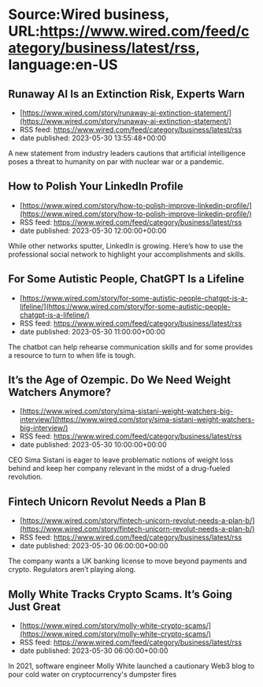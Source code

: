 # Source:Wired business, URL:https://www.wired.com/feed/category/business/latest/rss, language:en-US

## Runaway AI Is an Extinction Risk, Experts Warn
 - [https://www.wired.com/story/runaway-ai-extinction-statement/](https://www.wired.com/story/runaway-ai-extinction-statement/)
 - RSS feed: https://www.wired.com/feed/category/business/latest/rss
 - date published: 2023-05-30 13:55:48+00:00

A new statement from industry leaders cautions that artificial intelligence poses a threat to humanity on par with nuclear war or a pandemic.

## How to Polish Your LinkedIn Profile
 - [https://www.wired.com/story/how-to-polish-improve-linkedin-profile/](https://www.wired.com/story/how-to-polish-improve-linkedin-profile/)
 - RSS feed: https://www.wired.com/feed/category/business/latest/rss
 - date published: 2023-05-30 12:00:00+00:00

While other networks sputter, LinkedIn is growing. Here’s how to use the professional social network to highlight your accomplishments and skills.

## For Some Autistic People, ChatGPT Is a Lifeline
 - [https://www.wired.com/story/for-some-autistic-people-chatgpt-is-a-lifeline/](https://www.wired.com/story/for-some-autistic-people-chatgpt-is-a-lifeline/)
 - RSS feed: https://www.wired.com/feed/category/business/latest/rss
 - date published: 2023-05-30 11:00:00+00:00

The chatbot can help rehearse communication skills and for some provides a resource to turn to when life is tough.

## It’s the Age of Ozempic. Do We Need Weight Watchers Anymore?
 - [https://www.wired.com/story/sima-sistani-weight-watchers-big-interview/](https://www.wired.com/story/sima-sistani-weight-watchers-big-interview/)
 - RSS feed: https://www.wired.com/feed/category/business/latest/rss
 - date published: 2023-05-30 10:00:00+00:00

CEO Sima Sistani is eager to leave problematic notions of weight loss behind and keep her company relevant in the midst of a drug-fueled revolution.

## Fintech Unicorn Revolut Needs a Plan B
 - [https://www.wired.com/story/fintech-unicorn-revolut-needs-a-plan-b/](https://www.wired.com/story/fintech-unicorn-revolut-needs-a-plan-b/)
 - RSS feed: https://www.wired.com/feed/category/business/latest/rss
 - date published: 2023-05-30 06:00:00+00:00

The company wants a UK banking license to move beyond payments and crypto. Regulators aren’t playing along.

## Molly White Tracks Crypto Scams. It’s Going Just Great
 - [https://www.wired.com/story/molly-white-crypto-scams/](https://www.wired.com/story/molly-white-crypto-scams/)
 - RSS feed: https://www.wired.com/feed/category/business/latest/rss
 - date published: 2023-05-30 06:00:00+00:00

In 2021, software engineer Molly White launched a cautionary Web3 blog to pour cold water on cryptocurrency's dumpster fires

